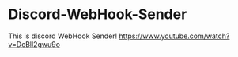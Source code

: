 # Discord-WebHook-Sender
This is discord WebHook Sender! https://www.youtube.com/watch?v=DcBll2gwu9o

